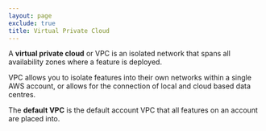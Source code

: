 ```yaml
---
layout: page
exclude: true
title: Virtual Private Cloud
---
```


A **virtual private cloud** or VPC is an isolated network that spans all availability zones where a feature is deployed.

VPC allows you to isolate features into their own networks within a single AWS account, or allows for the connection of local and cloud based data centres.

The **default VPC** is the default account VPC that all features on an account are placed into.
<!--stackedit_data:
eyJoaXN0b3J5IjpbMzY0MzY0NjQxXX0=
-->
